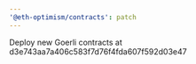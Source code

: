 ```yaml
---
'@eth-optimism/contracts': patch
---
```


Deploy new Goerli contracts at d3e743aa7a406c583f7d76f4fda607f592d03e47
